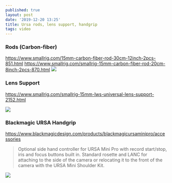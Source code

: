 ```yaml
---
published: true
layout: post
date: '2019-12-20 13:25'
title: Ursa rods, lens support, handgrip
tags: video 
---
```

### Rods (Carbon-fiber)

https://www.smallrig.com/15mm-carbon-fiber-rod-30cm-12inch-2pcs-851.html
https://www.smallrig.com/smallrig-15mm-carbon-fiber-rod-20cm-8inch-2pcs-870.html
<img style="mix-blend-mode: multiply;" src="https://images.weserv.nl/?url=https://i.imgur.com/wyFjjEO.png">

### Lens Support

https://www.smallrig.com/smallrig-15mm-lws-universal-lens-support-2152.html

<img src="https://cdn11.bigcommerce.com/s-1zvaiaywbz/images/stencil/2000x2000/products/2024/9234/SmallRig_15mm_LWS_Universal_Lens_Support_2152_2__50169.1527158953.jpg" style="mix-blend-mode: multiply;">

### Blackmagic URSA Handgrip

https://www.blackmagicdesign.com/products/blackmagicursaminipro/accessories

> Optional side hand controller for URSA Mini Pro with record start/stop, iris and focus buttons built in. Standard rosette and LANC for attaching to the side of the camera or relocating it to the front of the camera with the URSA Mini Shoulder Kit.

<img src="https://resource.holdan.co.uk/Blackmagic%20Design/images/URSA_Handgrip_rear.jpg" style="mix-blend-mode: multiply;">
